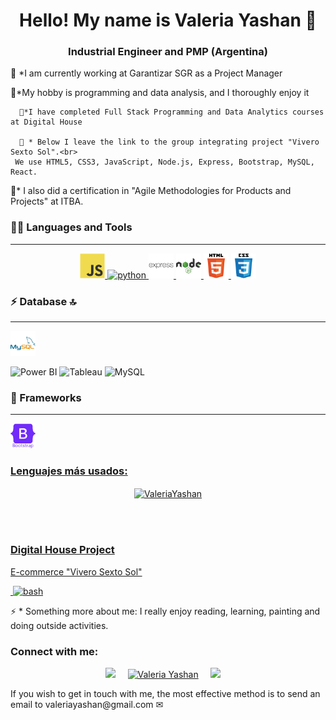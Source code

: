  <h1 align="center"> Hello! My name is Valeria Yashan 👋</h1>
 
<h3 align="center">Industrial Engineer and PMP (Argentina)</h3>



 🔭 *I am currently working at Garantizar SGR as a Project Manager

🌱*My hobby is programming and data analysis, and I thoroughly enjoy it
  
      🌱*I have completed Full Stack Programming and Data Analytics courses at Digital House

      🚀 * Below I leave the link to the group integrating project "Vivero Sexto Sol".<br> 
     We use HTML5, CSS3, JavaScript, Node.js, Express, Bootstrap, MySQL, React.

 📌* I also did a certification in "Agile Methodologies for Products and Projects" at ITBA.
 
    
<h3 align="left">👩‍💻 Languages and Tools</h3>
<hr />

<p align="center"> 
  <!-- JS -->
  <a href="https://developer.mozilla.org/en-US/docs/Web/JavaScript" target="_blank" data-bs-toggle="tooltip" title="JavaScript"> 
    <img src="https://raw.githubusercontent.com/devicons/devicon/master/icons/javascript/javascript-original.svg" alt="javascript" width="40" height="40"/> 
  </a>
  
  <!-- PYTHON -->
  <a href="https://www.python.org" target="_blank" data-bs-toggle="tooltip" title="Python"> 
    <img src="https://devicon-website.vercel.app/api/python/original.svg" alt="python" width="40" height="40"/> 
  </a>
  
  <!-- EXPRESS JS -->
  <a href="https://expressjs.com" target="_blank" data-bs-toggle="tooltip" title="ExpressJS"> 
    <img src="https://raw.githubusercontent.com/devicons/devicon/master/icons/express/express-original-wordmark.svg" alt="express" width="40" height="40"/> 
  </a>
  
  <!-- NODE JS -->
  <a href="https://nodejs.org" target="_blank" data-bs-toggle="tooltip" title="NodeJS"> 
    <img src="https://raw.githubusercontent.com/devicons/devicon/master/icons/nodejs/nodejs-original-wordmark.svg" alt="nodejs" width="40" height="40"/> 
  </a> 
  
  <!-- HTML -->
  <a href="https://www.w3.org/html/" target="_blank" data-bs-toggle="tooltip" title="HTML5"> 
    <img src="https://raw.githubusercontent.com/devicons/devicon/master/icons/html5/html5-original-wordmark.svg" alt="html5" width="40" height="40"/> 
  </a>
  
  <!-- CSS -->
  <a href="https://www.w3schools.com/css/" target="_blank" data-bs-toggle="tooltip" title="CSS3"> 
    <img src="https://raw.githubusercontent.com/devicons/devicon/master/icons/css3/css3-original-wordmark.svg" alt="css3" width="40" height="40"/> 
  </a>
</p>
<h3> ⚡ Database 🔝 </h3>
<hr />
<!-- MYSQL -->
<a href="https://www.mysql.com/" target="_blank" data-bs-toggle="tooltip" title="MySQL"> 
  <img src="https://raw.githubusercontent.com/devicons/devicon/master/icons/mysql/mysql-original-wordmark.svg" alt="mysql" width="40" height="40"/> 
</a>
<br/>
 
 ![Power BI](https://img.shields.io/badge/-Power%20BI-black?style=plastic&logo=Power-BI)
 ![Tableau](https://img.shields.io/badge/-Tableau-black?style=plastic&logo=Tableau)
 ![MySQL](https://img.shields.io/badge/-MySQL-333333?style=flat&logo=mysql)
 <h3>🚀 Frameworks </h3>
<hr /> 
   <!–– BOOTSTRAP ––>
<a href="https://getbootstrap.com" target="_blank" data-bs-toggle="tooltip" title="Bootstrap"> <img src="https://raw.githubusercontent.com/devicons/devicon/master/icons/bootstrap/bootstrap-plain-wordmark.svg" alt="bootstrap" width="40" height="40"/> 
   <br/> 
<h3 align="left">Lenguajes más usados:</h3>
<p align="center">
  <img align="center" src="https://github-readme-stats.vercel.app/api/top-langs/?username=ValeriaYashan&layout=compact&theme=tokyonight" alt="ValeriaYashan" />
</p>
<br/>
<br/>
<h3 align="left"> Digital House Project</h3>
<p align="center"> <a href="https://sextosolprobando.herokuapp.com/" target="_blank"><p>E-commerce "Vivero Sexto Sol"</p><img align="center"> <img src="https://www.vectorlogo.zone/logos/broccolijs/broccolijs-icon.svg" alt="bash" width="40" height="40"/> </a>
</p>
 
 ⚡ * Something more about me: I really enjoy reading, learning, painting and doing outside activities.

<h3 align="left">Connect with me:</h3>
<p align="left">
  <p align="center">
  <a target="_blank"href="https://www.linkedin.com/in/valeriayashan/"><img src="https://img.shields.io/badge/linkedin-%230077B5.svg?&style=for-the-badge&logo=linkedin&logoColor=white alt="Valeria Yashan" /></a>&nbsp;&nbsp;&nbsp;&nbsp;
  <a href="mailto:valeriayashan@gmail.com"><img src="https://img.shields.io/badge/gmail-%23D14836.svg?&style=for-the-badge&logo=gmail&logoColor=white" alt="Valeria Yashan" /></a>&nbsp;&nbsp;&nbsp;&nbsp;
    <a href="https://github.com/ValeriaYashan"><img src="https://img.shields.io/badge/GitHub-%23181717?style=for-the-badge&logo=GitHub&logoColor=white alt="Valeria Yashan" /></a>&nbsp;&nbsp;&nbsp;&nbsp;
</p>
</p>

    
</p>If you wish to get in touch with me, the most effective method is to send an email to valeriayashan@gmail.com ✉
